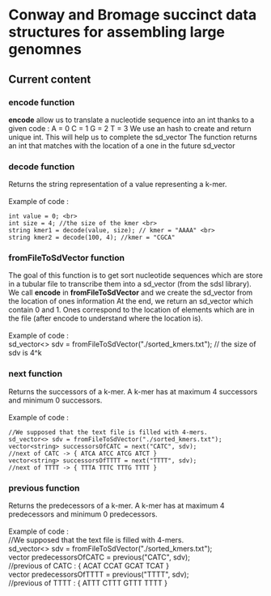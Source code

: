 # Conway and Bromage succinct data structures for assembling large genomnes

## Current content

### encode function
**encode** allow us to translate a nucleotide sequence into an int thanks to a given code :
A = 0
C = 1
G = 2
T = 3
We use an hash to create and return unique int. This will help us to complete the sd_vector
The function returns an int that matches with the location of a one in the future sd_vector

### decode function
Returns the string representation of a value representing a k-mer.<br>
<br>
Example of code :
```
int value = 0; <br>
int size = 4; //the size of the kmer <br>
string kmer1 = decode(value, size); // kmer = "AAAA" <br>
string kmer2 = decode(100, 4); //kmer = "CGCA"
```

### fromFileToSdVector function
The goal of this function is to get sort nucleotide sequences which are store in a tubular file to transcribe them
into a sd_vector (from the sdsl library).
We call **encode** in **fromFileToSdVector** and we create the sd_vector from the location of ones information
At the end, we return an sd_vector which contain 0 and 1. Ones correspond to the location of elements which are in the file (after encode to understand where the location is). <br>
<br>
Example of code : <br>
sd_vector<> sdv = fromFileToSdVector("./sorted_kmers.txt"); // the size of sdv is 4^k <br>

### next function
Returns the successors of a k-mer. A k-mer has at maximum 4 successors and minimum 0 successors.<br> 
<br>
Example of code : <br> 
```
//We supposed that the text file is filled with 4-mers. 
sd_vector<> sdv = fromFileToSdVector("./sorted_kmers.txt");
vector<string> successorsOfCATC = next("CATC", sdv);
//next of CATC -> { ATCA ATCC ATCG ATCT }
vector<string> successorsOfTTTT = next("TTTT", sdv);
//next of TTTT -> { TTTA TTTC TTTG TTTT }
```

### previous function
Returns the predecessors of a k-mer. A k-mer has at maximum 4 predecessors and minimum 0 predecessors.<br> 
<br>
Example of code : <br>
//We supposed that the text file is filled with 4-mers.<br>
sd_vector<> sdv = fromFileToSdVector("./sorted_kmers.txt");<br>
vector<string> predecessorsOfCATC = previous("CATC", sdv);<br>
//previous of CATC : { ACAT CCAT GCAT TCAT } <br>
vector<string> predecessorsOfTTTT = previous("TTTT", sdv);<br>
//previous of TTTT : { ATTT CTTT GTTT TTTT }<br>

